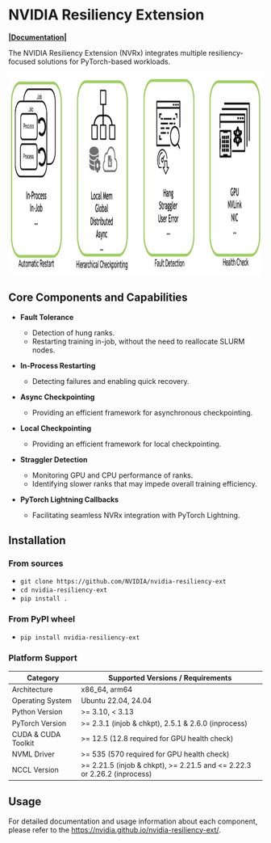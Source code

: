 # NVIDIA Resiliency Extension
**[|Documentation|](https://nvidia.github.io/nvidia-resiliency-ext/)**

The NVIDIA Resiliency Extension (NVRx) integrates multiple resiliency-focused solutions for PyTorch-based workloads.

<img src="/docs/source/media/NVRx-Core-Features.png" alt="Figure highlighting core NVRx features including automatic restart, hierarchical checkpointing, fault detection and health checks" width="900" height="400">


## Core Components and Capabilities

- **Fault Tolerance**
  - Detection of hung ranks.  
  - Restarting training in-job, without the need to reallocate SLURM nodes.

- **In-Process Restarting**
  - Detecting failures and enabling quick recovery.

- **Async Checkpointing**
  - Providing an efficient framework for asynchronous checkpointing.

- **Local Checkpointing**
  - Providing an efficient framework for local checkpointing.

- **Straggler Detection**
  - Monitoring GPU and CPU performance of ranks.  
  - Identifying slower ranks that may impede overall training efficiency.

- **PyTorch Lightning Callbacks**
  - Facilitating seamless NVRx integration with PyTorch Lightning.

## Installation

### From sources
- `git clone https://github.com/NVIDIA/nvidia-resiliency-ext`
- `cd nvidia-resiliency-ext`
- `pip install .`


### From PyPI wheel
- `pip install nvidia-resiliency-ext`

### Platform Support

| Category             | Supported Versions / Requirements                                          |
|----------------------|----------------------------------------------------------------------------|
| Architecture         | x86_64, arm64                                                              |
| Operating System     | Ubuntu 22.04, 24.04                                                        |
| Python Version       | >= 3.10, < 3.13                                                            |
| PyTorch Version      | >= 2.3.1 (injob & chkpt), 2.5.1 & 2.6.0 (inprocess)                        |
| CUDA & CUDA Toolkit  | >= 12.5 (12.8 required for GPU health check)                               |
| NVML Driver          | >= 535 (570 required for GPU health check)                                 |
| NCCL Version         | >= 2.21.5 (injob & chkpt), >= 2.21.5 and <= 2.22.3 or 2.26.2 (inprocess)   |

## Usage

For detailed documentation and usage information about each component, please refer to the https://nvidia.github.io/nvidia-resiliency-ext/.
